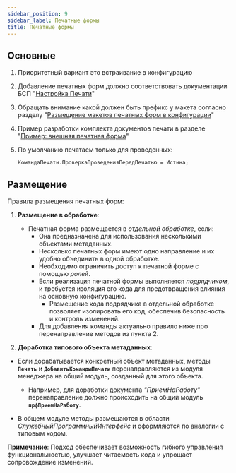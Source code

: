 ```yaml
---
sidebar_position: 9
sidebar_label: Печатные формы
title: Печатные формы
---
```


## Основные

1. Приоритетный вариант это встраивание в конфигурацию
2. Добавление печатных форм должно соответствовать документации БСП "[Настройка Печати](https://its.1c.ru/db/bsp319doc#content:4:hdoc:issogl2_%D0%BD%D0%B0%D1%81%D1%82%D1%80%D0%BE%D0%B9%D0%BA%D0%B037)"
3. Обращать внимание какой должен быть префикс у макета согласно разделу "[Размещение макетов печатных форм в конфигурации](https://its.1c.ru/db/bsp319doc#content:4:hdoc:issogl3_%D1%80%D0%B0%D0%B7%D0%BC%D0%B5%D1%89%D0%B5%D0%BD%D0%B8%D0%B5_%D0%BC%D0%B0%D0%BA%D0%B5%D1%82%D0%BE%D0%B2_%D0%BF%D0%B5%D1%87%D0%B0%D1%82%D0%BD%D1%8B%D1%85_%D1%84%D0%BE%D1%80%D0%BC_%D0%B2_%D0%BA%D0%BE%D0%BD%D1%84%D0%B8%D0%B3%D1%83%D1%80%D0%B0%D1%86%D0%B8%D0%B8)"
4. Пример разработки комплекта документов печати в разделе "[Пример: внешняя печатная форма](https://its.1c.ru/db/bsp319doc#content:4:hdoc:issogl4_%D0%BF%D1%80%D0%B8%D0%BC%D0%B5%D1%80_%D0%B2%D0%BD%D0%B5%D1%88%D0%BD%D1%8F%D1%8F_%D0%BF%D0%B5%D1%87%D0%B0%D1%82%D0%BD%D0%B0%D1%8F_%D1%84%D0%BE%D1%80%D0%BC%D0%B0)"
5. По умолчанию печатаем только для проведенных:

   ```bsl
   КомандаПечати.ПроверкаПроведенияПередПечатью = Истина; 
   ```

## Размещение

Правила размещения печатных форм:

1. **Размещение в обработке**:

   * Печатная форма размещается в *отдельной обработке*, если:
     * Она предназначена для использования несколькими объектами метаданных.
     * Несколько печатных форм имеют одно направление и их удобно объединить в одной обработке.
     * Необходимо ограничить доступ к печатной форме с помощью *ролей*.
     * Если реализация печатной формы выполняется *подрядчиком*, и требуется изоляция его кода для предотвращения влияния на основную конфигурацию.
        * Размещение кода подрядчика в отдельной обработке позволяет изолировать его код, обеспечив безопасность и контроль изменений.
     * Для добавления команды актуально правило ниже про перенаправление методов из пункта 2.

2. **Доработка типового объекта метаданных**:

* Если дорабатывается конкретный объект метаданных, методы **`Печать`** и **`ДобавитьКомандыПечати`** перенаправляются из модуля менеджера на общий модуль, созданный для этого объекта.

  * Например, для доработки документа *"ПриемНаРаботу"* перенаправление должно происходить на общий модуль **`прфПриемНаРаботу`**.

* В общем модуле методы размещаются в области *СлужебныйПрограммныйИнтерфейс* и оформляются по аналогии с типовым кодом.

**Примечание**: Подход обеспечивает возможность гибкого управления функциональностью, улучшает читаемость кода и упрощает сопровождение изменений.
